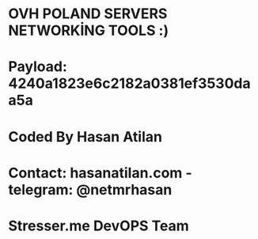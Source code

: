 # OVH POLAND SERVERS NETWORKİNG TOOLS :)
# Payload: 4240a1823e6c2182a0381ef3530daa5a
# Coded By Hasan Atilan
# Contact: hasanatilan.com - telegram: @netmrhasan
# Stresser.me DevOPS Team

